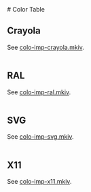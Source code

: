 <link rel="stylesheet" href="../../css/color/color-table.css"/>
# Color Table

## Crayola

See [colo-imp-crayola.mkiv](https://source.contextgarden.net/tex/context/base/mkiv/colo-imp-crayola.mkiv).
<table id="table_crayola" class="color-table"></table>

## RAL

See [colo-imp-ral.mkiv](https://source.contextgarden.net/tex/context/base/mkiv/colo-imp-ral.mkiv).
<table id="table_ral" class="color-table"></table>

## SVG

See [colo-imp-svg.mkiv](https://source.contextgarden.net/tex/context/base/mkiv/colo-imp-svg.mkiv).
<table id="table_svg" class="color-table"></table>

## X11

See [colo-imp-x11.mkiv](https://source.contextgarden.net/tex/context/base/mkiv/colo-imp-x11.mkiv).
<table id="table_x11" class="color-table"></table>

<script type="module">
import { create_table } from '../../js/color/gen-table.js';
import { crayola_colors } from '../../js/color/crayola-def.js';
import { ral_colors } from '../../js/color/ral-def.js'
import { svg_colors } from '../../js/color/svg-def.js'
import { x11_colors } from '../../js/color/svg-def.js'

create_table(table_crayola, crayola_colors, 6);
create_table(table_ral, ral_colors, 6);
create_table(table_svg, svg_colors, 6);
create_table(table_x11, x11_colors, 6);
</script>
